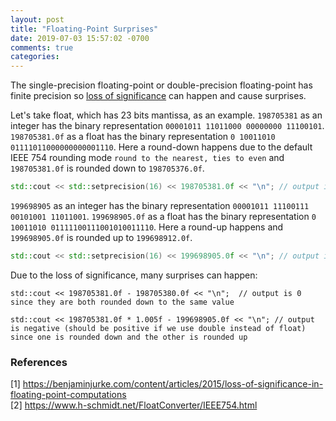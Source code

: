 ```yaml
---
layout: post
title: "Floating-Point Surprises"
date: 2019-07-03 15:57:02 -0700
comments: true
categories: 
---
```


The single-precision floating-point or double-precision floating-point has finite precision so [loss of significance](https://en.wikipedia.org/wiki/Loss_of_significance) can happen and cause surprises.

<!-- more -->

Let's take float, which has 23 bits mantissa, as an example. `198705381` as an integer has the binary representation `00001011 11011000 00000000 11100101`. `198705381.0f` as a float has the binary representation `0 10011010 01111011000000000001110`. Here a round-down happens due to the default IEEE 754 rounding mode `round to the nearest, ties to even` and `198705381.0f` is rounded down to `198705376.0f`.

``` cpp
std::cout << std::setprecision(16) << 198705381.0f << "\n"; // output is 198705376
```

`199698905` as an integer has the binary representation `00001011 11100111 00101001 11011001`. `199698905.0f` as a float has the binary representation `0 10011010 01111100111001010011110`. Here a round-up happens and `199698905.0f` is rounded up to `199698912.0f`.

``` cpp
std::cout << std::setprecision(16) << 199698905.0f << "\n"; // output is 199698912
```

Due to the loss of significance, many surprises can happen:

```
std::cout << 198705381.0f - 198705380.0f << "\n";  // output is 0 since they are both rounded down to the same value

std::cout << 198705381.0f * 1.005f - 199698905.0f << "\n"; // output is negative (should be positive if we use double instead of float) since one is rounded down and the other is rounded up
```

### References
[1] https://benjaminjurke.com/content/articles/2015/loss-of-significance-in-floating-point-computations <br/>
[2] https://www.h-schmidt.net/FloatConverter/IEEE754.html
